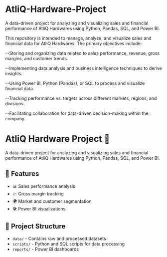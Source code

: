 # AtliQ-Hardware-Project
A data-driven project for analyzing and visualizing sales and financial performance of AtliQ Hardwares using Python, Pandas, SQL, and Power BI. 

This repository is intended to manage, analyze, and visualize sales and financial data for AtliQ Hardwares. The primary objectives include:

--Storing and organizing data related to sales performance, revenue, gross margins, and customer trends.

--Implementing data analysis and business intelligence techniques to derive insights.

--Using Power BI, Python (Pandas), or SQL to process and visualize financial data.

--Tracking performance vs. targets across different markets, regions, and divisions.

--Facilitating collaboration for data-driven decision-making within the company.

# AtliQ Hardware Project 🚀

A data-driven project for analyzing and visualizing sales and financial performance of AtliQ Hardwares using Python, Pandas, SQL, and Power BI.

## 📌 Features
- 📊 Sales performance analysis
- 📈 Gross margin tracking
- 🌍 Market and customer segmentation
- 🛠 Power BI visualizations

## 📂 Project Structure
- `data/` - Contains raw and processed datasets
- `scripts/` - Python and SQL scripts for data processing
- `reports/` - Power BI dashboards

